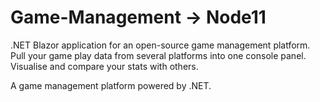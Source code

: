 # Game-Management -> Node11
.NET Blazor application for an open-source game management platform. Pull your game play data from several platforms into one console panel. Visualise and compare your stats with others.

A game management platform powered by .NET.
